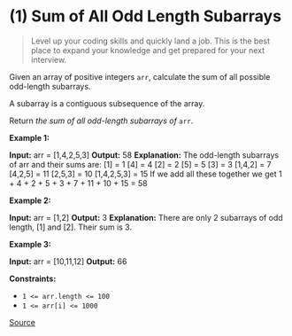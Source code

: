 # (1) Sum of All Odd Length Subarrays

> Level up your coding skills and quickly land a job. This is the best place to expand your knowledge and get prepared for your next interview.

Given an array of positive integers `arr`, calculate the sum of all possible odd-length subarrays.

A subarray is a contiguous subsequence of the array.

Return _the sum of all odd-length subarrays of_ `arr`.

**Example 1:**

**Input:** arr = \[1,4,2,5,3\]
**Output:** 58
**Explanation:** The odd-length subarrays of arr and their sums are:
\[1\] = 1
\[4\] = 4
\[2\] = 2
\[5\] = 5
\[3\] = 3
\[1,4,2\] = 7
\[4,2,5\] = 11
\[2,5,3\] = 10
\[1,4,2,5,3\] = 15
If we add all these together we get 1 + 4 + 2 + 5 + 3 + 7 + 11 + 10 + 15 = 58

**Example 2:**

**Input:** arr = \[1,2\]
**Output:** 3
**Explanation:** There are only 2 subarrays of odd length, \[1\] and \[2\]. Their sum is 3.

**Example 3:**

**Input:** arr = \[10,11,12\]
**Output:** 66

**Constraints:**

*   `1 <= arr.length <= 100`
*   `1 <= arr[i] <= 1000`


[Source](https://leetcode.com/problems/sum-of-all-odd-length-subarrays/)
